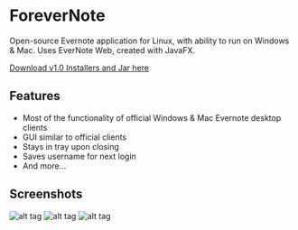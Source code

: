 # ForeverNote

Open-source Evernote application for Linux, with ability to run on Windows & Mac. Uses EverNote Web, created with JavaFX.

[Download v1.0 Installers and Jar here](https://sourceforge.net/projects/forevernote/files/)

## Features 
- Most of the functionality of official Windows & Mac Evernote desktop clients
- GUI similar to official clients
- Stays in tray upon closing
- Saves username for next login
- And more...

## Screenshots
![alt tag](https://github.com/milan102/ForeverNote/blob/master/sample1.png)
![alt tag](https://github.com/milan102/ForeverNote/blob/master/sample2.png)
![alt tag](https://github.com/milan102/ForeverNote/blob/master/sample3.png)
